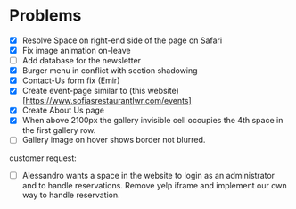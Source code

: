 # Problems
- [x] Resolve Space on right-end side of the page on Safari
- [x] Fix image animation on-leave
- [ ] Add database for the newsletter
- [x] Burger menu in conflict with section shadowing
- [x] Contact-Us form fix (Emir)
- [x] Create event-page similar to (this website)[https://www.sofiasrestaurantlwr.com/events]
- [x] Create About Us page
- [x] When above 2100px the gallery invisible cell occupies the 4th space in the first gallery row.
- [ ] Gallery image on hover shows border not blurred.

customer request:
- [ ] Alessandro wants a space in the website to login as an administrator
    and to handle reservations. Remove yelp iframe and implement our own
    way to handle reservation.
